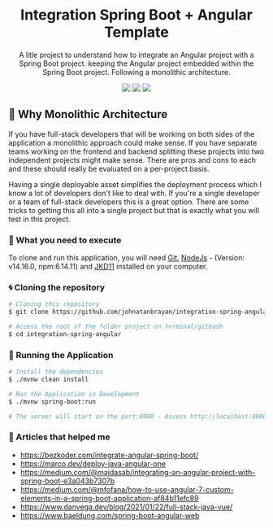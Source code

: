 <div align="center">

  # Integration Spring Boot + Angular Template
  A litle project to understand how to integrate an Angular project with a Spring Boot project. keeping the Angular project embedded within the Spring Boot project. Following a monolithic architecture.


  ![](https://img.shields.io/badge/Autor-Johnatan%20Brayan-brightgreen)
  ![](https://img.shields.io/badge/Back--End-Spring%20Boot-brightgreen)
  ![](https://img.shields.io/badge/Front--End-Angular9-brightgreen)
  
</div> 

## 🚀 Why Monolithic Architecture
If you have full-stack developers that will be working on both sides of the application a monolithic approach could make sense. If you have separate teams working on the frontend and backend splitting these projects into two independent projects might make sense. There are pros and cons to each and these should really be evaluated on a per-project basis.

Having a single deployable asset simplifies the deployment process which I know a lot of developers don't like to deal with. If you're a single developer or a team of full-stack developers this is a great option. There are some tricks to getting this all into a single project but that is exactly what you will test in this project.

### 🤔 What you need to execute

To clone and run this application, you will need [Git](https://git-scm.com), [NodeJs](https://nodejs.org/en/) - (Version: v14.16.0, npm:6.14.11) and [JKD11](https://www.oracle.com/br/java/technologies/javase-jdk11-downloads.html) installed on your computer.

### 🌀 Cloning the repository

```bash
# Cloning this repository
$ git clone https://github.com/johnatanbrayan/integration-spring-angular.git

# Access the root of the folder project on terminal/gitbash
$ cd integration-spring-angular
```

### 🎲 Running the Application

```bash
# Install the dependencies
$ ./mvnw clean install

# Run the Application in Development
$ ./mvnw spring-boot:run

# The server will start on the port:8080 - Access http://localhost:8080 to access the project.
```
### :memo: Articles that helped me
- https://bezkoder.com/integrate-angular-spring-boot/
- https://marco.dev/deploy-java-angular-one
- https://medium.com/@majdasab/integrating-an-angular-project-with-spring-boot-e3a043b7307b
- https://medium.com/@mfofana/how-to-use-angular-7-custom-elements-in-a-spring-boot-application-af84b11efc89
- https://www.danvega.dev/blog/2021/01/22/full-stack-java-vue/
- https://www.baeldung.com/spring-boot-angular-web
